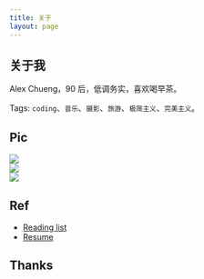 ```yaml
---
title: 关于
layout: page
---
```


<!-- > 分享技术，记录个人经历，探索技术的价值。 -->

## 关于我

Alex Chueng，90 后，低调务实，喜欢喝早茶。

Tags: `coding`、`音乐`、`摄影`、`旅游`、`极简主义`、`完美主义`。

## Pic

<escape>

  <div class="layout">
    <div class="flex">
      <img src="https://cdn.jsdelivr.net/gh/SANGET/blog-v3@master/content/assets/images/me/7.jpg" />
    </div>
    <div class="flex">
      <img src="https://cdn.jsdelivr.net/gh/SANGET/blog-v3@master/content/assets/images/me/8.jpg" />
    </div>
    <div class="flex">
      <img src="https://cdn.jsdelivr.net/gh/SANGET/blog-v3@master/content/assets/images/me/9.jpg" />
    </div>
  </div>

</escape>

## Ref

- [Reading list](/read-list)
- [Resume](/resume)

## Thanks

